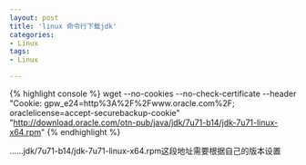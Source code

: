 ```yaml
---
layout: post
title: 'linux 命令行下载jdk'
categories:
- Linux
tags:
- Linux

---
```

{% highlight console %}
 wget --no-cookies --no-check-certificate --header "Cookie: gpw_e24=http%3A%2F%2Fwww.oracle.com%2F; oraclelicense=accept-securebackup-cookie" "http://download.oracle.com/otn-pub/java/jdk/7u71-b14/jdk-7u71-linux-x64.rpm"
{% endhighlight %}

......jdk/7u71-b14/jdk-7u71-linux-x64.rpm这段地址需要根据自己的版本设置
